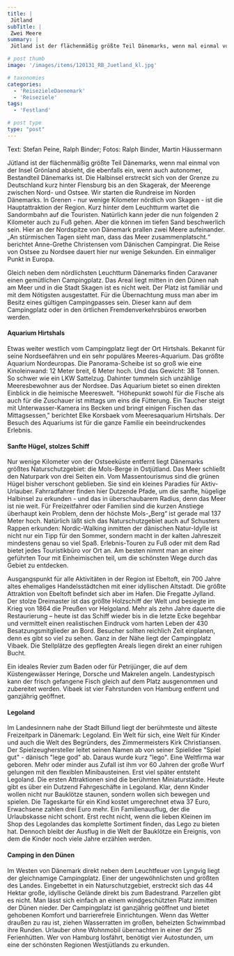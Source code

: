 ```yaml
---
title: |
 Jütland
subTitle: |
 Zwei Meere
summary: |
 Jütland ist der flächenmäßig größte Teil Dänemarks, wenn mal einmal von der Insel Grönland absieht, die ebenfalls ein, wenn auch autonomer, Bestandteil Dänemarks ist. Die Halbinsel erstreckt sich von der Grenze zu Deutschland kurz hinter Flensburg bis an den Skagerak, der Meerenge zwischen Nord- und Ostsee. Wir starten die Rundreise im Norden Dänemarks. 

# post thumb
image: '/images/items/120131_RB_Juetland_kl.jpg'

# taxonomies
categories: 
  - 'ReisezieleDaenemark'
  - 'Reiseziele'
tags:
  - 'Festland'

# post type
type: "post"
---
```


Text: Stefan Peine, Ralph Binder; Fotos: Ralph Binder, Martin Häussermann

Jütland ist der flächenmäßig größte Teil Dänemarks, wenn mal einmal von der Insel Grönland absieht, die ebenfalls ein, wenn auch autonomer, Bestandteil Dänemarks ist. Die Halbinsel erstreckt sich von der Grenze zu Deutschland kurz hinter Flensburg bis an den Skagerak, der Meerenge zwischen Nord- und Ostsee. Wir starten die Rundreise im Norden Dänemarks. In Grenen - nur wenige Kilometer nördlich von Skagen - ist die Hauptattraktion der Region. Kurz hinter dem Leuchtturm wartet die Sandormbahn auf die Touristen. Natürlich kann jeder die nun folgenden 2 Kilometer auch zu Fuß gehen. Aber die können im tiefen Sand beschwerlich sein. Hier an der Nordspitze von Dänemark prallen zwei Meere aufeinander. „An stürmischen Tagen sieht man, dass das Meer zusammenplatscht.“ berichtet Anne-Grethe Christensen vom Dänischen Campingrat. Die Reise von Ostsee zu Nordsee dauert hier nur wenige Sekunden. Ein einmaliger Punkt in Europa.

Gleich neben dem nördlichsten Leuchtturm Dänemarks finden Caravaner einen gemütlichen Campingplatz. Das Areal liegt mitten in den Dünen nah am Meer und in die Stadt Skagen ist es nicht weit. Der Platz ist familiär und mit dem Nötigsten ausgestattet. Für die Übernachtung muss man aber im Besitz eines gültigen Campingpasses sein. Dieser kann auf dem Campingplatz oder in den örtlichen Fremdenverkehrsbüros erworben werden.  

#### Aquarium Hirtshals

Etwas weiter westlich vom Campingplatz liegt der Ort Hirtshals. Bekannt für seine Nordseefähren und ein sehr populäres Meeres-Aquarium. Das größte Aquarium Nordeuropas. Die Panorama-Scheibe ist so groß wie eine Kinoleinwand: 12 Meter breit, 6 Meter hoch. Und das Gewicht: 38 Tonnen. So schwer wie ein LKW Sattelzug. Dahinter tummeln sich unzählige Meeresbewohner aus der Nordsee. Das Aquarium bietet so einen direkten Einblick in die heimische Meereswelt. "Höhepunkt sowohl für die Fische als auch für die Zuschauer ist mittags um eins die Fütterung. Ein Taucher steigt mit Unterwasser-Kamera ins Becken und bringt einigen Fischen das Mittagsessen," berichtet Elke Korsbaek vom Meeresaquarium Hirtshals. Der Besuch des Aquariums ist für die ganze Familie ein beeindruckendes Erlebnis.  

#### Sanfte Hügel, stolzes Schiff

Nur wenige Kilometer von der Ostseeküste entfernt liegt Dänemarks größtes Naturschutzgebiet: die Mols-Berge in Ostjütland. Das Meer schließt den Naturpark von drei Seiten ein. Vom Massentourismus sind die grünen Hügel bisher verschont geblieben. Sie sind ein kleines Paradies für Aktiv-Urlauber. Fahrradfahrer finden hier Dutzende Pfade, um die sanfte, hügelige Halbinsel zu erkunden - und das in überschaubarem Radius, denn das Meer ist nie weit. Für Freizeitfahrer oder Familien sind die kurzen Anstiege überhaupt kein Problem, denn der höchste Mols-„Berg“ ist gerade mal 137 Meter hoch. Natürlich läßt sich das Naturschutzgebiet auch auf Schusters Rappen erkunden: Nordic-Walking inmitten der dänischen Natur-Idylle ist nicht nur ein Tipp für den Sommer, sondern macht in der kalten Jahreszeit mindestens genau so viel Spaß. Erlebnis-Touren zu Fuß oder mit dem Rad bietet jedes Touristikbüro vor Ort an. Am besten nimmt man an einer geführten Tour mit Einheimischen teil, um die schönsten Wege durch das Gebiet zu entdecken.  

 Ausgangspunkt für alle Aktivitäten in der Region ist Ebeltoft, ein 700 Jahre altes ehemaliges Handelsstädtchen mit einer idyllischen Altstadt. Die größte Attraktion von Ebeltoft befindet sich aber im Hafen. Die Fregatte Jylland. Der stolze Dreimaster ist das größte Holzschiff der Welt und besiegte im Krieg von 1864 die Preußen vor Helgoland. Mehr als zehn Jahre dauerte die Restaurierung – heute ist das Schiff wieder bis in die letzte Ecke begehbar und vermittelt einen realistischen Eindruck vom harten Leben der 430 Besatzungsmitglieder an Bord. Besucher sollten reichlich Zeit einplanen, denn es gibt so viel zu sehen. Ganz in der Nähe liegt der Campingplatz Vibaek. Die Stellplätze des gepflegten Areals liegen direkt an einer ruhigen Bucht.  

 Ein ideales Revier zum Baden oder für Petrijünger, die auf dem Küstengewässer Heringe, Dorsche und Makrelen angeln. Landestypisch kann der frisch gefangene Fisch gleich auf dem Platz ausgenommen und zubereitet werden. Vibaek ist vier Fahrstunden von Hamburg entfernt und ganzjährig geöffnet.  

#### Legoland

Im Landesinnern nahe der Stadt Billund liegt der berühmteste und älteste Freizeitpark in Dänemark: Legoland. Ein Welt für sich, eine Welt für Kinder und auch die Welt des Begründers, des Zimmermeisters Kirk Christiansen. Der Spielzeughersteller leitet seinen Namen ab von seiner Spielidee "Spiel gut" - dänisch "lege god" ab. Daraus wurde kurz "lego". Eine Weltfirma war geboren. Mehr oder minder aus Zufall ist ihm vor 60 Jahren der große Wurf gelungen mit den flexiblen Minibausteinen. Erst viel später entsteht Legoland. Die ersten Attraktionen sind die berühmten Miniaturstädte. Heute gibt es über ein Dutzend Fahrgeschäfte in Legoland. Klar, denn Kinder wollen nicht nur Bauklötze staunen, sondern wollen sich bewegen und spielen. Die Tageskarte für ein Kind kostet umgerechnet etwa 37 Euro, Erwachsene zahlen drei Euro mehr. Ein Familienausflug, der die Urlaubskasse nicht schont. Erst recht nicht, wenn die lieben Kleinen im Shop des Legolandes das komplette Sortiment finden, das Lego zu bieten hat. Dennoch bleibt der Ausflug in die Welt der Bauklötze ein Ereignis, von dem die Kinder noch viele Jahre erzählen werden.  

#### Camping in den Dünen

Im Westen von Dänemark direkt neben dem Leuchtfeuer von Lyngvig liegt der gleichnamige Campingplatz. Einer der ungewöhnlichsten und größten des Landes. Eingebettet in ein Naturschutzgebiet, erstreckt sich das 44 Hektar große, idyllische Gelände direkt bis zum Badestrand. Parzellen gibt es nicht. Man lässt sich einfach an einem windgeschützten Platz inmitten der Dünen nieder. Der Campingplatz ist ganzjährig geöffnet und bietet gehobenen Komfort und barrierefreie Einrichtungen. Wenn das Wetter draußen zu rau ist, ziehen Wasserratten im großen, beheizten Schwimmbad ihre Runden. Urlauber ohne Wohnmobil übernachten in einer der 25 Ferienhütten. Wer von Hamburg losfährt, benötigt vier Autostunden, um eine der schönsten Regionen Westjütlands zu erkunden.
